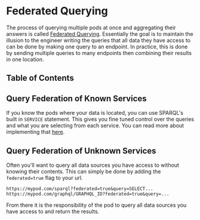 # Federated Querying

The process of querying multiple pods at once and aggregating their answers is called [Federated Querying](https://www.w3.org/TR/sparql11-federated-query/). Essentially the goal is to maintain the illusion to the engineer writing the queries that all data they have access to can be done by making one query to an endpoint. In practice, this is done by sending multiple queries to many endpoints then combining their results in one location.

## Table of Contents

## Query Federation of Known Services

If you know the pods where your data is located, you can use SPARQL's built in `SERVICE` statement. This gives you fine tuned control over the queries and what you are selecting from each service. You can read more about implementing that [here](https://www.w3.org/TR/sparql11-federated-query/).

## Query Federation of Unknown Services

Often you'll want to query all data sources you have access to without knowing their contents. This can simply be done by adding the `federated=true` flag to your url.

```
https://mypod.com/sparql?federated=true&query=SELECT...
https://mypod.com/graphql/GRAPHQL_ID?federated=true&query=...
```

From there it is the responsibility of the pod to query all data sources you have access to and return the results.